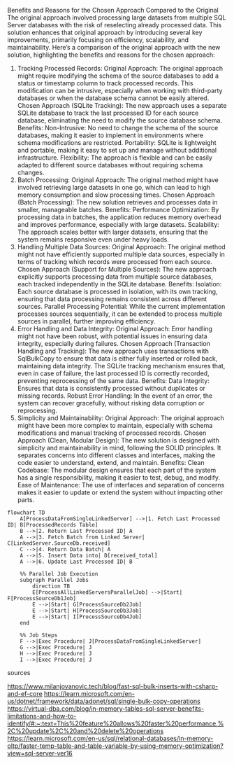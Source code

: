 Benefits and Reasons for the Chosen Approach Compared to the Original
The original approach involved processing large datasets from multiple SQL Server databases with the risk of reselecting already processed data. This solution enhances that original approach by introducing several key improvements, primarily focusing on efficiency, scalability, and maintainability. Here’s a comparison of the original approach with the new solution, highlighting the benefits and reasons for the chosen approach:

1. Tracking Processed Records:
Original Approach:
The original approach might require modifying the schema of the source databases to add a status or timestamp column to track processed records.
This modification can be intrusive, especially when working with third-party databases or when the database schema cannot be easily altered.
Chosen Approach (SQLite Tracking):
The new approach uses a separate SQLite database to track the last processed ID for each source database, eliminating the need to modify the source database schema.
Benefits:
Non-Intrusive: No need to change the schema of the source databases, making it easier to implement in environments where schema modifications are restricted.
Portability: SQLite is lightweight and portable, making it easy to set up and manage without additional infrastructure.
Flexibility: The approach is flexible and can be easily adapted to different source databases without requiring schema changes.
2. Batch Processing:
Original Approach:
The original method might have involved retrieving large datasets in one go, which can lead to high memory consumption and slow processing times.
Chosen Approach (Batch Processing):
The new solution retrieves and processes data in smaller, manageable batches.
Benefits:
Performance Optimization: By processing data in batches, the application reduces memory overhead and improves performance, especially with large datasets.
Scalability: The approach scales better with larger datasets, ensuring that the system remains responsive even under heavy loads.
3. Handling Multiple Data Sources:
Original Approach:
The original method might not have efficiently supported multiple data sources, especially in terms of tracking which records were processed from each source.
Chosen Approach (Support for Multiple Sources):
The new approach explicitly supports processing data from multiple source databases, each tracked independently in the SQLite database.
Benefits:
Isolation: Each source database is processed in isolation, with its own tracking, ensuring that data processing remains consistent across different sources.
Parallel Processing Potential: While the current implementation processes sources sequentially, it can be extended to process multiple sources in parallel, further improving efficiency.
4. Error Handling and Data Integrity:
Original Approach:
Error handling might not have been robust, with potential issues in ensuring data integrity, especially during failures.
Chosen Approach (Transaction Handling and Tracking):
The new approach uses transactions with SqlBulkCopy to ensure that data is either fully inserted or rolled back, maintaining data integrity.
The SQLite tracking mechanism ensures that, even in case of failure, the last processed ID is correctly recorded, preventing reprocessing of the same data.
Benefits:
Data Integrity: Ensures that data is consistently processed without duplicates or missing records.
Robust Error Handling: In the event of an error, the system can recover gracefully, without risking data corruption or reprocessing.
5. Simplicity and Maintainability:
Original Approach:
The original approach might have been more complex to maintain, especially with schema modifications and manual tracking of processed records.
Chosen Approach (Clean, Modular Design):
The new solution is designed with simplicity and maintainability in mind, following the SOLID principles. It separates concerns into different classes and interfaces, making the code easier to understand, extend, and maintain.
Benefits:
Clean Codebase: The modular design ensures that each part of the system has a single responsibility, making it easier to test, debug, and modify.
Ease of Maintenance: The use of interfaces and separation of concerns makes it easier to update or extend the system without impacting other parts.

```mermaid
flowchart TD
    A[ProcessDataFromSingleLinkedServer] -->|1. Fetch Last Processed ID| B[ProcessedRecords Table]
    B -->|2. Return Last Processed ID| A
    A -->|3. Fetch Batch from Linked Server| C[LinkedServer.SourceDb.received]
    C -->|4. Return Data Batch| A
    A -->|5. Insert Data into| D[received_total]
    A -->|6. Update Last Processed ID| B

    %% Parallel Job Execution
    subgraph Parallel Jobs
        direction TB
        E[ProcessAllLinkedServersParallelJob] -->|Start| F[ProcessSourceDb1Job]
        E -->|Start| G[ProcessSourceDb2Job]
        E -->|Start| H[ProcessSourceDb3Job]
        E -->|Start| I[ProcessSourceDb4Job]
    end

    %% Job Steps
    F -->|Exec Procedure| J[ProcessDataFromSingleLinkedServer]
    G -->|Exec Procedure| J
    H -->|Exec Procedure| J
    I -->|Exec Procedure| J

```

sources 

https://www.milanjovanovic.tech/blog/fast-sql-bulk-inserts-with-csharp-and-ef-core
https://learn.microsoft.com/en-us/dotnet/framework/data/adonet/sql/single-bulk-copy-operations
https://virtual-dba.com/blog/in-memory-tables-sql-server-benefits-limitations-and-how-to-identify/#:~:text=This%20feature%20allows%20faster%20performance,%2C%20update%2C%20and%20delete%20operations
https://learn.microsoft.com/en-us/sql/relational-databases/in-memory-oltp/faster-temp-table-and-table-variable-by-using-memory-optimization?view=sql-server-ver16

